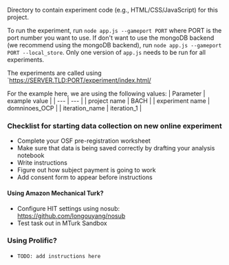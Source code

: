 Directory to contain experiment code (e.g., HTML/CSS/JavaScript) for this project.

To run the experiment, run `node app.js --gameport PORT` where PORT is the port number you want to use. If don't want to use the mongoDB backend (we recommend using the mongoDB backend), run `node app.js --gameport PORT --local_store`.
Only one version of `app.js` needs to be run for all experiments.

The experiments are called using `https://SERVER.TLD:PORT/experiment/index.html/

For the example here, we are using the following values:
| Parameter | example value |
| --- | --- |
| project name | BACH |
| experiment name | domninoes_OCP |
| iteration_name | iteration_1 |


### Checklist for starting data collection on new online experiment
- Complete your OSF pre-registration worksheet
- Make sure that data is being saved correctly by drafting your analysis notebook
- Write instructions
- Figure out how subject payment is going to work
- Add consent form to appear before instructions

#### Using Amazon Mechanical Turk?
- Configure HIT settings using nosub: https://github.com/longouyang/nosub
- Test task out in MTurk Sandbox

### Using Prolific? 
- `TODO: add instructions here`
